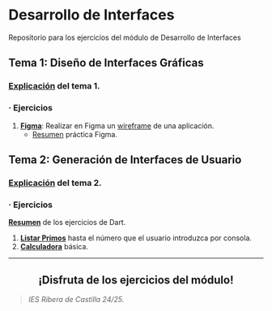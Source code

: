 # Desarrollo de Interfaces
Repositorio para los ejercicios del módulo de Desarrollo de Interfaces

## Tema 1: Diseño de Interfaces Gráficas
### <a href="https://github.com/estelaV9/DesarrolloInterfaces/blob/master/Tema1_Dise%C3%B1oInterfacesGraficas/ResumenTema1.md">Explicación</a> del tema 1.

### · Ejercicios
1. <a href="https://github.com/estelaV9/DesarrolloInterfaces/tree/master/Tema1_Dise%C3%B1oInterfacesGraficas/Ejercicios/EjercicioFigma_BankPal">**Figma**</a>: Realizar en Figma un <a href="https://www.figma.com/design/PizvLATau8znIQ6XHmyI3y/Untitled?node-id=0-1&t=8DXSSS3pJ802P5Nv-1">wireframe</a> de una aplicación.
    - <a href="https://github.com/estelaV9/DesarrolloInterfaces/blob/master/Tema1_Dise%C3%B1oInterfacesGraficas/Ejercicios/EjercicioFigma_BankPal/PracticaFigma.md">Resumen</a> práctica Figma.


## Tema 2: Generación de Interfaces de Usuario
### <a href="https://github.com/estelaV9/DesarrolloInterfaces/blob/master/Tema2_GeneracionInterfacesUsuario_Dart/ResumenTema2.md">Explicación</a> del tema 2.
### · Ejercicios
<a href="https://github.com/estelaV9/DesarrolloInterfaces/blob/master/Tema2_GeneracionInterfacesUsuario_Dart/Ejercicios/ResumenEjercicios.md">**Resumen**</a> de los ejercicios de Dart.
1. <a href="https://github.com/estelaV9/DesarrolloInterfaces/blob/master/Tema2_GeneracionInterfacesUsuario_Dart/Ejercicios/ejer1_listar_primos/bin/ejer1_listar_primos.dart">**Listar Primos**</a> hasta el número que el usuario introduzca por consola.
2. <a href="https://github.com/estelaV9/DesarrolloInterfaces/blob/master/Tema2_GeneracionInterfacesUsuario_Dart/Ejercicios/ejer1_listar_primos/bin/ejer2_calculadora_basica.dart">**Calculadora**</a> básica.



---
<div align="center">
  <h2>¡Disfruta de los ejercicios del módulo!</h2>
</div>

>_IES Ribera de Castilla 24/25._
